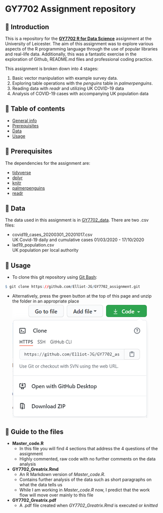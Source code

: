 # GY7702 Assignment repository 

## :wave: Introduction
This is a repository for the [**GY7702 R for Data Science**](https://le.ac.uk/modules/2020/gy7702) assignment at the University of Leicester. 
The aim of this assignment was to explore various aspects of the R programming language through the use of popular libraries and real-life data. 
Additionally, this was a fantastic exercise in the exploration of Github, README.md files and professional coding practice. 

This assignment is broken down into 4 stages: 

1. Basic vector manipulation with example survey data. 
2. Exploring table operations with the *penguins* table in *palmerpenguins*.
3. Reading data with *readr* and utilizing UK COVID-19 data 
4. Analysis of COVID-19 cases with accompanying UK population data

## :dog: Table of contents 
* [General info](#introduction)
* [Prerequisites](#prerequisites)
* [Data](#data)
* [Usage](#usage)

## :rose: Prerequisites
The dependencies for the assignment are:
* [tidyverse](https://www.tidyverse.org/)
* [dplyr](https://dplyr.tidyverse.org/)
* [knitr](https://yihui.org/knitr/)
* [palmerpenguins](https://github.com/allisonhorst/palmerpenguins)
* [readr](https://readr.tidyverse.org/)

## :evergreen_tree: Data 
The data used in this assignment is in [GY7702_data](https://github.com/Elliot-JG/GY7702_assignment/tree/main/GY7702_data). There are two .csv files:
* covid19_cases_20200301_20201017.csv\
UK Covid-19 daily and cumulative cases 01/03/2020 - 17/10/2020 
* lad19_population.csv\
UK population per local authority 

## :lemon: Usage
* To clone this git repository using [Git Bash](https://gitforwindows.org/):
```r
$ git clone https://github.com/Elliot-JG/GY7702_assignment.git
```
* Alternatively, press the green button at the top of this page and unzip the folder in an appropriate place  ![](https://github.com/Elliot-JG/GY7702_assignment/blob/main/README_graphics/Code_download_updated_url.PNG)  

## :octopus: Guide to the files 
* **Master_code.R**  
  + In this file you will find 4 sections that address the 4 questions of the assignment
  + Highly commented, raw code with no further comments on the data analysis
* **GY7702_Greatrix.Rmd** 
  + An R Markdown version of *Master_code.R*.
  + Contains further analysis of the data such as short paragraphs on what the data tells us  
  + While I am working in *Master_code.R* now, I predict that the work flow will move over mainly to this file 
* **GY7702_Greatrix.pdf**
  + A .pdf file created when *GY7702_Greatrix.Rmd* is executed or *knitted*

